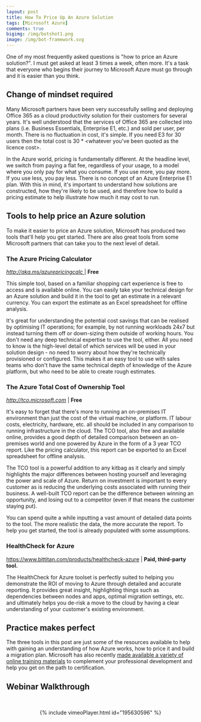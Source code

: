 ```yaml
---
layout: post
title: How To Price Up An Azure Solution
tags: [Microsoft Azure]
comments: true
bigimg: /img/botshot1.png
image: /img/bot-framework.svg
---
```


One of my most frequently asked questions is "how to price an Azure solution?". I must get asked at least 3 times a week, often more. It's a task that everyone who begins their journey to Microsoft Azure must go through and it is easier than you think.

<h2>Change of mindset required</h2>
Many Microsoft partners have been very successfully selling and deploying Office 365 as a cloud productivity solution for their customers for several years. It's well understood that the services of Office 365 are collected into plans (i.e. Business Essentials, Enterprise E1, etc.) and sold per user, per month. There is no fluctuation in cost, it's simple. If you need E3 for 30 users then the total cost&nbsp;is 30 * &lt;whatever you've been quoted as the licence cost&gt;.

In the Azure world, pricing is fundamentally different. At the headline level, we switch from paying a flat fee, regardless of your usage, to a model where you only pay for what you consume. If you use more, you pay more. If you use less, you pay less. There is no concept of an Azure Enterprise E1 plan. With this in mind, it's important to understand how solutions are constructed, how they're likely to be used, and therefore how to build a pricing estimate to help illustrate how much it may cost to run.
<h2>Tools to help price an Azure solution</h2>
To make it easier to price an Azure solution, Microsoft has produced two tools that'll help you get started. There are also great tools from some Microsoft partners that can take you to the next level of detail.
<h3>The Azure Pricing Calculator</h3>
<a href="http://aka.ms/azurepricingcalc"><em>http://aka.ms/azurepricingcalc </em></a>| <strong>Free</strong>

This simple tool, based on a familiar shopping cart experience is free to access and is available online. You can easily take your technical design for an Azure solution and build it in the tool to get an estimate in a relevant currency. You can export the estimate as an Excel spreadsheet for offline analysis.

It's great for understanding the potential cost savings that can be realised by optimising IT operations; for example, by not running workloads 24x7 but instead turning them off or down-sizing them outside of working hours. You don't need any deep technical expertise to use the tool, either. All you need to know is the high-level detail of which services will be used in your solution design - no need to worry about how they're technically provisioned or configured. This makes it an easy tool to use with sales teams who don't have the same technical depth of knowledge of the Azure platform, but who need to be able to create rough estimates.
<h3>The Azure Total Cost of Ownership Tool</h3>
<em><a href="http://tco.microsoft.com">http://tco.microsoft.com</a>&nbsp;</em>| <strong>Free</strong>

It's easy to forget that there's more to running an on-premises IT environment than just the cost of the virtual machine, or platform. IT labour costs, electricity, hardware, etc. all should be included in any comparison to running infrastructure in the cloud. The TCO tool, also free and available online, provides a good depth of detailed comparison between an on-premises world and one powered by Azure in the form of a 3 year TCO report.&nbsp;Like the pricing calculator, this report can be exported to an Excel spreadsheet for offline analysis.

The TCO tool is a powerful addition to any kitbag as it clearly and simply highlights the major differences between hosting yourself&nbsp;and leveraging the power and scale of Azure. Return on investment is important to every customer as is reducing the underlying costs associated with running their business. A well-built TCO report can be the difference between winning an opportunity, and losing out to a competitor (even if that means the customer staying put).

You can spend quite a while inputting a vast amount of detailed data points to the tool. The more realistic the data, the more accurate the report. To help you get started, the tool is already populated with some assumptions.
<h3>HealthCheck for Azure</h3>
<a href="https://www.bittitan.com/products/healthcheck-azure">https://www.bittitan.com/products/healthcheck-azure</a> | <strong>Paid, third-party tool.</strong>

The HealthCheck for Azure toolset is perfectly suited to helping you demonstrate the ROI of moving to Azure through detailed and accurate reporting. It provides great insight, highlighting things such as dependencies between nodes and apps, optimal migration settings, etc. and ultimately helps you de-risk a move to the cloud by having a clear understanding of your customer's existing environment.
<h2>Practice makes perfect</h2>
The three tools in this post are just some of the resources available to help with gaining an understanding of how Azure works, how to price it and build a migration plan. Microsoft has also recently <a href="http://openedx.microsoft.com">made available a variety of online training materials</a> to complement your professional development and help you get on the path to certification.
<h2>Webinar Walkthrough</h2>
&nbsp;
<div align="center">

{% include vimeoPlayer.html id="195630596" %}

</div>